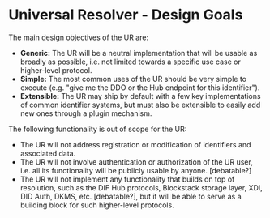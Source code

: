 # Universal Resolver - Design Goals

The main design objectives of the UR are:
 
* **Generic:** The UR will be a neutral implementation that will be usable as broadly as possible, i.e. not limited towards a specific use case or higher-level protocol.
* **Simple:** The most common uses of the UR should be very simple to execute (e.g. "give me the DDO or the Hub endpoint for this identifier").
* **Extensible:** The UR may ship by default with a few key implementations of common identifier systems, but must also be extensible to easily add new ones through a plugin mechanism.

The following functionality is out of scope for the UR:

* The UR will not address registration or modification of identifiers and associated data.
* The UR will not involve authentication or authorization of the UR user, i.e. all its functionality will be publicly usable by anyone. [debatable?]
* The UR will not implement any functionality that builds on top of resolution, such as the DIF Hub protocols, Blockstack storage layer, XDI, DID Auth, DKMS, etc. [debatable?], but it will be able to serve as a building block for such higher-level protocols.
